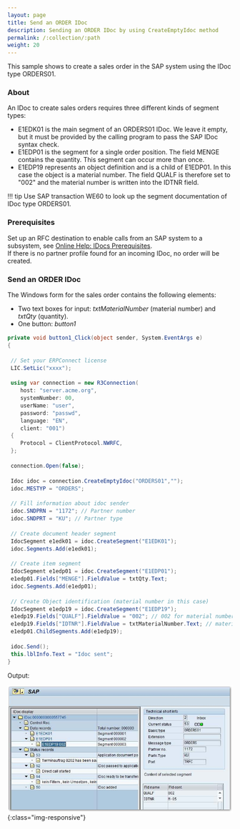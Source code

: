 ```yaml
---
layout: page
title: Send an ORDER IDoc
description: Sending an ORDER IDoc by using CreateEmptyIdoc method
permalink: /:collection/:path
weight: 20
---
```


This sample shows to create a sales order in the SAP system using the IDoc type ORDERS01.

### About

An IDoc to create sales orders requires three different kinds of segment types:
- E1EDK01 is the main segment of an ORDERS01 IDoc. 
We leave it empty, but it must be provided by the calling program to pass the SAP IDoc syntax check.
- E1EDP01 is the segment for a single order position. The field MENGE contains the quantity. 
This segment can occur more than once.
- E1EDP19 represents an object definition and is a child of E1EDP01. In this case the object is a material number. 
The field QUALF is therefore set to "002" and the material number is written into the IDTNR field. 

!!! tip
    Use SAP transaction WE60 to look up the segment documentation of IDoc type ORDERS01.

### Prerequisites

Set up an RFC destination to enable calls from an SAP system to a subsystem, see [Online Help: IDocs Prerequisites](https://help.theobald-software.com/en/erpconnect/receiving-and-sending-idocs/prerequisites).<br>
If there is no partner profile found for an incoming IDoc, no order will be created.

### Send an ORDER IDoc

The Windows form for the sales order contains the following elements:
- Two text boxes for input: *txtMaterialNumber* (material number) and *txtQty* (quantity).
- One button: *button1*
 
``` csharp linenums="1"
private void button1_Click(object sender, System.EventArgs e)
{
 
 // Set your ERPConnect license
 LIC.SetLic("xxxx");

 using var connection = new R3Connection(
    host: "server.acme.org",
    systemNumber: 00,
    userName: "user",
    password: "passwd",
    language: "EN",
    client: "001")
 {
    Protocol = ClientProtocol.NWRFC,
 };

 connection.Open(false);
  
 Idoc idoc = connection.CreateEmptyIdoc("ORDERS01","");
 idoc.MESTYP = "ORDERS";
  
 // Fill information about idoc sender
 idoc.SNDPRN = "1172"; // Partner number
 idoc.SNDPRT = "KU"; // Partner type
  
 // Create document header segment
 IdocSegment e1edk01 = idoc.CreateSegment("E1EDK01");
 idoc.Segments.Add(e1edk01);
  
 // Create item segment
 IdocSegment e1edp01 = idoc.CreateSegment("E1EDP01");
 e1edp01.Fields["MENGE"].FieldValue = txtQty.Text;
 idoc.Segments.Add(e1edp01);
  
 // Create Object identification (material number in this case)
 IdocSegment e1edp19 = idoc.CreateSegment("E1EDP19");
 e1edp19.Fields["QUALF"].FieldValue = "002"; // 002 for material number
 e1edp19.Fields["IDTNR"].FieldValue = txtMaterialNumber.Text; // material number
 e1edp01.ChildSegments.Add(e1edp19);
  
 idoc.Send();
 this.lblInfo.Text = "Idoc sent";
}
```

Output:

![IdocSalesOrder](../../assets/images/samples/IdocSalesOrder.png){:class="img-responsive"}

